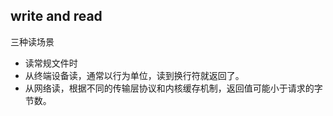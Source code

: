 ## write and read

三种读场景

 - 读常规文件时
 - 从终端设备读，通常以行为单位，读到换行符就返回了。
 - 从网络读，根据不同的传输层协议和内核缓存机制，返回值可能小于请求的字节数。